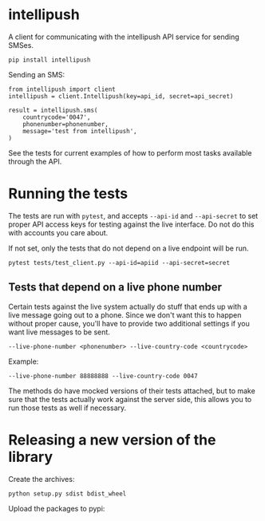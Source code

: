 # intellipush

A client for communicating with the intellipush API service for sending SMSes.

`pip install intellipush`

Sending an SMS:

    from intellipush import client
    intellipush = client.Intellipush(key=api_id, secret=api_secret)
    
    result = intellipush.sms(
        countrycode='0047',
        phonenumber=phonenumber,
        message='test from intellipush',
    )    

See the tests for current examples of how to perform most tasks available through the API. 

Running the tests
=================

The tests are run with `pytest`, and accepts `--api-id` and `--api-secret` to set
proper API access keys for testing against the live interface. Do not do this with accounts
you care about.

If not set, only the tests that do not depend on a live endpoint will be run.

    pytest tests/test_client.py --api-id=apiid --api-secret=secret
    
Tests that depend on a live phone number
----------------------------------------

Certain tests against the live system actually do stuff that ends up with a live 
message going out to a phone. Since we don't want this to happen without proper
cause, you'll have to provide two additional settings if you want live messages
to be sent.

    --live-phone-number <phonenumber> --live-country-code <countrycode>
    
Example:

    --live-phone-number 88888888 --live-country-code 0047
    
The methods do have mocked versions of their tests attached, but to make sure that
the tests actually work against the server side, this allows you to run those tests
as well if necessary.

Releasing a new version of the library
======================================

Create the archives:

    python setup.py sdist bdist_wheel
    
Upload the packages to pypi:

    